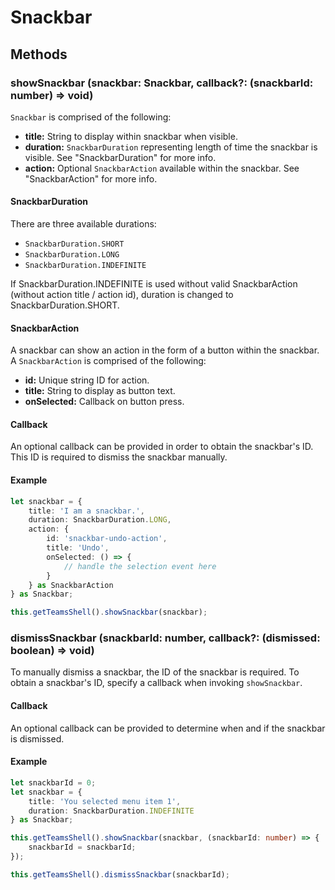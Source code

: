 # Snackbar

## Methods

### showSnackbar (snackbar: Snackbar, callback?: (snackbarId: number) => void)

`Snackbar` is comprised of the following:

* **title:** String to display within snackbar when visible.
* **duration:** `SnackbarDuration` representing length of time the snackbar is visible. See "SnackbarDuration" for more info.
* **action:** Optional `SnackbarAction` available within the snackbar. See "SnackbarAction" for more info.

#### SnackbarDuration
There are three available durations:

* `SnackbarDuration.SHORT`
* `SnackbarDuration.LONG`
* `SnackbarDuration.INDEFINITE`

If SnackbarDuration.INDEFINITE is used without valid SnackbarAction (without action title / action id), duration is changed to SnackbarDuration.SHORT.

#### SnackbarAction
A snackbar can show an action in the form of a button within the snackbar. A `SnackbarAction` is comprised of the following:

* **id:** Unique string ID for action.
* **title:** String to display as button text.
* **onSelected:** Callback on button press.

#### Callback
An optional callback can be provided in order to obtain the snackbar's ID. This ID is required to dismiss the snackbar manually.

#### Example
```typescript
let snackbar = {
    title: 'I am a snackbar.',
    duration: SnackbarDuration.LONG,
    action: {
        id: 'snackbar-undo-action',
        title: 'Undo',
        onSelected: () => {
            // handle the selection event here
        }
    } as SnackbarAction
} as Snackbar;

this.getTeamsShell().showSnackbar(snackbar);
```

### dismissSnackbar (snackbarId: number, callback?: (dismissed: boolean) => void)

To manually dismiss a snackbar, the ID of the snackbar is required. To obtain a snackbar's ID, specify a callback when invoking `showSnackbar`.

#### Callback
An optional callback can be provided to determine when and if the snackbar is dismissed.

#### Example
```typescript
let snackbarId = 0;
let snackbar = {
    title: 'You selected menu item 1',
    duration: SnackbarDuration.INDEFINITE
} as Snackbar;

this.getTeamsShell().showSnackbar(snackbar, (snackbarId: number) => {
    snackbarId = snackbarId;
});

this.getTeamsShell().dismissSnackbar(snackbarId);
```
